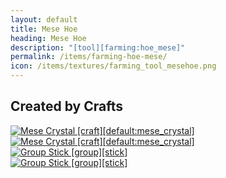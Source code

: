 ```yaml
---
layout: default
title: Mese Hoe
heading: Mese Hoe
description: "[tool][farming:hoe_mese]"
permalink: /items/farming-hoe-mese/
icon: /items/textures/farming_tool_mesehoe.png
---
```



## Created by Crafts

<div class="craft">
    <div>
        <span><a href="{{site.baseurl}}/items/default-mese-crystal/"><img src="{{site.baseurl}}/assets/img/items/textures/default_mese_crystal.png" data-toggle="tooltip" title="Mese Crystal [craft][default:mese_crystal]"></a></span>
        <span><a href="{{site.baseurl}}/items/default-mese-crystal/"><img src="{{site.baseurl}}/assets/img/items/textures/default_mese_crystal.png" data-toggle="tooltip" title="Mese Crystal [craft][default:mese_crystal]"></a></span>
        <span></span>
    </div>
    <div>
        <span></span>
        <span><a href="{{site.baseurl}}/items/group-stick/"><img src="{{site.baseurl}}/assets/img/items/group.png" data-toggle="tooltip" title="Group Stick [group][stick]"></a></span>
        <span></span>
    </div>
    <div>
        <span></span>
        <span><a href="{{site.baseurl}}/items/group-stick/"><img src="{{site.baseurl}}/assets/img/items/group.png" data-toggle="tooltip" title="Group Stick [group][stick]"></a></span>
        <span></span>
    </div>
</div>
